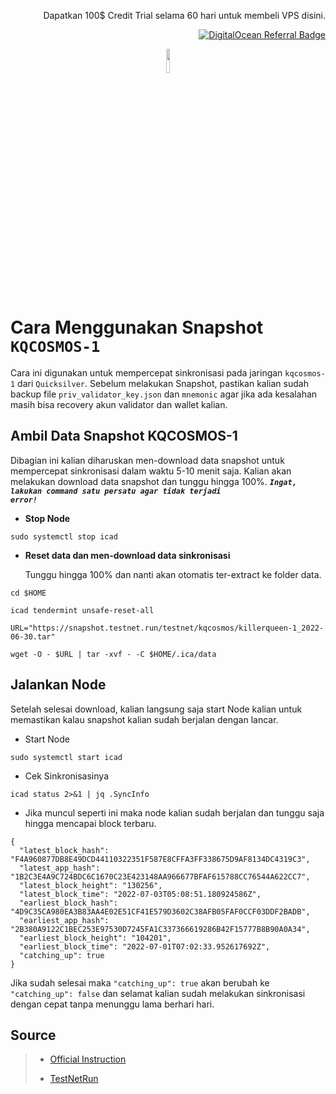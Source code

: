 <p align="right">Dapatkan 100$ Credit Trial selama 60 hari untuk membeli VPS disini.</p>
<p align="right"><a href="https://www.digitalocean.com/?refcode=825d86d58739&utm_campaign=Referral_Invite&utm_medium=Referral_Program&utm_source=badge"><img src="https://web-platforms.sfo2.cdn.digitaloceanspaces.com/WWW/Badge%201.svg" alt="DigitalOcean Referral Badge" /></a></p>

<p align="center" width="100%">
    <img width="10%"  src="https://user-images.githubusercontent.com/50621007/166148846-93575afe-e3ce-4ca5-a3f7-a21e8a8609cb.png">
</p>

# Cara Menggunakan Snapshot <code>KQCOSMOS-1</code>
Cara ini digunakan untuk mempercepat sinkronisasi pada jaringan <code>kqcosmos-1</code> dari <code>Quicksilver</code>.
Sebelum melakukan Snapshot, pastikan kalian sudah backup file <code>priv_validator_key.json</code> dan <code>mnemonic</code> agar jika ada kesalahan masih bisa recovery akun validator dan wallet kalian.

## Ambil Data Snapshot KQCOSMOS-1
Dibagian ini kalian diharuskan men-download data snapshot untuk mempercepat sinkronisasi dalam waktu 5-10 menit saja. Kalian akan melakukan download data snapshot dan tunggu hingga 100%. <code>***Ingat, lakukan command satu persatu agar tidak terjadi error!***</code>


- **Stop Node**
```
sudo systemctl stop icad
```
- **Reset data dan men-download data sinkronisasi**

  Tunggu hingga 100% dan nanti akan otomatis ter-extract ke folder data.
```
cd $HOME

icad tendermint unsafe-reset-all

URL="https://snapshot.testnet.run/testnet/kqcosmos/killerqueen-1_2022-06-30.tar"

wget -O - $URL | tar -xvf - -C $HOME/.ica/data
```

## Jalankan Node
Setelah selesai download, kalian langsung saja start Node kalian untuk memastikan kalau snapshot kalian sudah berjalan dengan lancar.

- Start Node

```
sudo systemctl start icad
```
- Cek Sinkronisasinya

```
icad status 2>&1 | jq .SyncInfo
```
- Jika muncul seperti ini maka node kalian sudah berjalan dan tunggu saja hingga mencapai block terbaru.
```
{
  "latest_block_hash": "F4A960877DB8E49DCD44110322351F587E8CFFA3FF338675D9AF8134DC4319C3",
  "latest_app_hash": "1B2C3E4A9C724BDC6C1670C23E423148AA966677BFAF615788CC76544A622CC7",
  "latest_block_height": "130256",
  "latest_block_time": "2022-07-03T05:08:51.180924586Z",
  "earliest_block_hash": "4D9C35CA980EA3B83AA4E02E51CF41E579D3602C38AFB05FAF0CCF03DDF2BADB",
  "earliest_app_hash": "2B380A9122C1BEC253E97530D7245FA1C337366619286B42F15777B8B90A0A34",
  "earliest_block_height": "104201",
  "earliest_block_time": "2022-07-01T07:02:33.952617692Z",
  "catching_up": true
}
```
Jika sudah selesai maka <code>"catching_up": true</code> akan berubah ke <code>"catching_up": false</code> dan selamat kalian sudah melakukan sinkronisasi dengan cepat tanpa menunggu lama berhari hari.

## Source
<blockquote>

- [Official Instruction](https://github.com/ingenuity-build/testnets)

- [TestNetRun](https://snapshot.testnet.run/testnet/kqcosmos/)
  
  
</blockquote>
